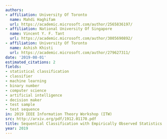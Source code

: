 ```yaml
---
authors:
- affiliation: University Of Toronto
  name: Mahdi Haghifam
  url: https://academic.microsoft.com/author/2565836197/
- affiliation: National University Of Singapore
  name: Vincent Y. F. Tant
  url: https://academic.microsoft.com/author/3005690892/
- affiliation: University Of Toronto
  name: Ashish Khisti
  url: https://academic.microsoft.com/author/279627311/
date: '2019-08-01'
estimated_citations: 2
fields:
- statistical classification
- classifier
- machine learning
- binary number
- computer science
- artificial intelligence
- decision maker
- test sample
- test sequence
in: 2019 IEEE Information Theory Workshop (ITW)
src: http://arxiv.org/pdf/1912.01170.pdf
title: Sequential Classification with Empirically Observed Statistics
year: 2019
---
```

